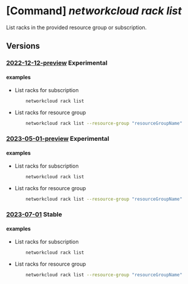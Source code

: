 # [Command] _networkcloud rack list_

List racks in the provided resource group or subscription.

## Versions

### [2022-12-12-preview](/Resources/mgmt-plane/L3N1YnNjcmlwdGlvbnMve30vcHJvdmlkZXJzL21pY3Jvc29mdC5uZXR3b3JrY2xvdWQvcmFja3M=/2022-12-12-preview.xml) **Experimental**

<!-- mgmt-plane /subscriptions/{}/providers/microsoft.networkcloud/racks 2022-12-12-preview -->
<!-- mgmt-plane /subscriptions/{}/resourcegroups/{}/providers/microsoft.networkcloud/racks 2022-12-12-preview -->

#### examples

- List racks for subscription
    ```bash
        networkcloud rack list
    ```

- List racks for resource group
    ```bash
        networkcloud rack list --resource-group "resourceGroupName"
    ```

### [2023-05-01-preview](/Resources/mgmt-plane/L3N1YnNjcmlwdGlvbnMve30vcHJvdmlkZXJzL21pY3Jvc29mdC5uZXR3b3JrY2xvdWQvcmFja3M=/2023-05-01-preview.xml) **Experimental**

<!-- mgmt-plane /subscriptions/{}/providers/microsoft.networkcloud/racks 2023-05-01-preview -->
<!-- mgmt-plane /subscriptions/{}/resourcegroups/{}/providers/microsoft.networkcloud/racks 2023-05-01-preview -->

#### examples

- List racks for subscription
    ```bash
        networkcloud rack list
    ```

- List racks for resource group
    ```bash
        networkcloud rack list --resource-group "resourceGroupName"
    ```

### [2023-07-01](/Resources/mgmt-plane/L3N1YnNjcmlwdGlvbnMve30vcHJvdmlkZXJzL21pY3Jvc29mdC5uZXR3b3JrY2xvdWQvcmFja3M=/2023-07-01.xml) **Stable**

<!-- mgmt-plane /subscriptions/{}/providers/microsoft.networkcloud/racks 2023-07-01 -->
<!-- mgmt-plane /subscriptions/{}/resourcegroups/{}/providers/microsoft.networkcloud/racks 2023-07-01 -->

#### examples

- List racks for subscription
    ```bash
        networkcloud rack list
    ```

- List racks for resource group
    ```bash
        networkcloud rack list --resource-group "resourceGroupName"
    ```
